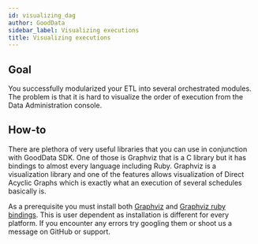 ```yaml
---
id: visualizing_dag
author: GoodData
sidebar_label: Visualizing executions
title: Visualizing executions
---
```


Goal
-------

You successfully modularized your ETL into several orchestrated modules.
The problem is that it is hard to visualize the order of execution from
the Data Administration console.

How-to
--------

There are plethora of very useful libraries that you can use in
conjunction with GoodData SDK. One of those is Graphviz that is a C
library but it has bindings to almost every language including Ruby.
Graphviz is a visualization library and one of the features allows
visualization of Direct Acyclic Graphs which is exactly what an
execution of several schedules basically is.

As a prerequisite you must install both
[Graphviz](http://www.graphviz.org/) and [Graphviz ruby
bindings](https://github.com/glejeune/Ruby-Graphviz). This is user
dependent as installation is different for every platform. If you
encounter any errors try googling them or shoot us a message on GitHub
or support.


